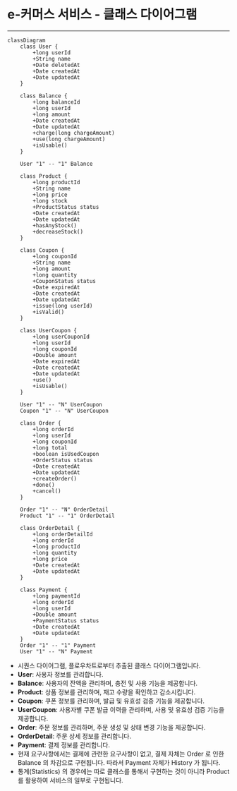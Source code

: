 # e-커머스 서비스 - 클래스 다이어그램

---

```mermaid
classDiagram
    class User {
        +long userId
        +String name
        +Date deletedAt
        +Date createdAt
        +Date updatedAt
    }

    class Balance {
        +long balanceId
        +long userId
        +long amount
        +Date createdAt
        +Date updatedAt
        +charge(long chargeAmount)
        +use(long chargeAmount)
        +isUsable()
    }

    User "1" -- "1" Balance 

    class Product {
        +long productId
        +String name
        +long price
        +long stock
        +ProductStatus status
        +Date createdAt
        +Date updatedAt
        +hasAnyStock()
        +decreaseStock()
    }

    class Coupon {
        +long couponId
        +String name
        +long amount
        +long quantity
        +CouponStatus status
        +Date expiredAt
        +Date createdAt
        +Date updatedAt
        +issue(long userId)
        +isValid()
    }

    class UserCoupon {
        +long userCouponId
        +long userId
        +long couponId
        +Double amount
        +Date expiredAt
        +Date createdAt
        +Date updatedAt
        +use()
        +isUsable()
    }

    User "1" -- "N" UserCoupon
    Coupon "1" -- "N" UserCoupon

    class Order {
        +long orderId
        +long userId
        +long couponId
        +long total
        +boolean isUsedCoupon
        +OrderStatus status
        +Date createdAt
        +Date updatedAt
        +createOrder()
        +done()
        +cancel()
    }

    Order "1" -- "N" OrderDetail
    Product "1" -- "1" OrderDetail

    class OrderDetail {
        +long orderDetailId
        +long orderId
        +long productId
        +long quantity
        +long price
        +Date createdAt
        +Date updatedAt
    }

    class Payment {
        +long paymentId
        +long orderId
        +long userId
        +Double amount
        +PaymentStatus status
        +Date createdAt
        +Date updatedAt
    }
    Order "1" -- "1" Payment
    User "1" -- "N" Payment

```

- 시퀀스 다이어그램, 플로우차트로부터 추출된 클래스 다이어그램입니다.
- **User**: 사용자 정보를 관리합니다.
- **Balance**: 사용자의 잔액을 관리하며, 충전 및 사용 기능을 제공합니다.
- **Product**: 상품 정보를 관리하며, 재고 수량을 확인하고 감소시킵니다.
- **Coupon**: 쿠폰 정보를 관리하며, 발급 및 유효성 검증 기능을 제공합니다.
- **UserCoupon**: 사용자별 쿠폰 발급 이력을 관리하며, 사용 및 유효성 검증 기능을 제공합니다.
- **Order**: 주문 정보를 관리하며, 주문 생성 및 상태 변경 기능을 제공합니다.
- **OrderDetail**: 주문 상세 정보를 관리합니다.
- **Payment**: 결제 정보를 관리합니다.
- 현재 요구사항에서는 결제에 관련한 요구사항이 없고, 결제 자체는 Order 로 인한 Balance 의 차감으로 구현됩니다. 따라서 Payment 자체가 History 가 됩니다.
- 통계(Statistics) 의 경우에는 따로 클래스를 통해서 구현하는 것이 아니라 Product 를 활용하여 서비스의 일부로 구현됩니다.

